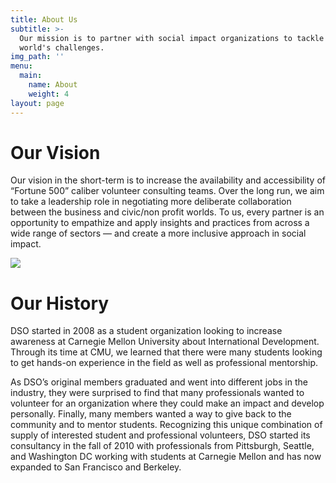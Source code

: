 ```yaml
---
title: About Us
subtitle: >-
  Our mission is to partner with social impact organizations to tackle the
  world's challenges.
img_path: ''
menu:
  main:
    name: About
    weight: 4
layout: page
---
```

# Our Vision

Our vision in the short-term is to increase the availability and accessibility of “Fortune 500” caliber volunteer consulting teams. Over the long run, we aim to take a leadership role in negotiating more deliberate collaboration between the business and civic/non profit worlds. To us, every partner is an opportunity to empathize and apply insights and practices from across a wide range of sectors — and create a more inclusive approach in social impact.

![](/images/dsomodel.png)

# Our History

DSO started in 2008 as a student organization looking to increase awareness at Carnegie Mellon University about International Development. Through its time at CMU, we learned that there were many students looking to get hands-on experience in the field as well as professional mentorship.

As DSO’s original members graduated and went into different jobs in the industry, they were surprised to find that many professionals wanted to volunteer for an organization where they could make an impact and develop personally. Finally, many members wanted a way to give back to the community and to mentor students. Recognizing this unique combination of supply of interested student and professional volunteers, DSO started its consultancy in the fall of 2010 with professionals from Pittsburgh, Seattle, and Washington DC working with students at Carnegie Mellon and has now expanded to San Francisco and Berkeley.
